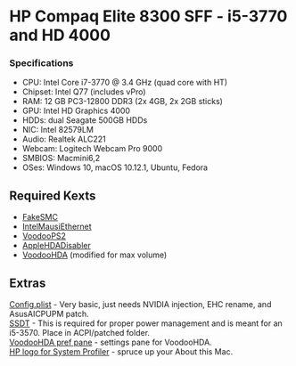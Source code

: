 # HP Compaq Elite 8300 SFF - i5-3770 and HD 4000
### Specifications
* CPU: Intel Core i7-3770 @ 3.4 GHz (quad core with HT)
* Chipset: Intel Q77 (includes vPro)
* RAM: 12 GB PC3-12800 DDR3 (2x 4GB, 2x 2GB sticks)
* GPU: Intel HD Graphics 4000
* HDDs: dual Seagate 500GB HDDs
* NIC: Intel 82579LM
* Audio: Realtek ALC221
* Webcam: Logitech Webcam Pro 9000
* SMBIOS: Macmini6,2
* OSes: Windows 10, macOS 10.12.1, Ubuntu, Fedora

## Required Kexts
* [FakeSMC](https://github.com/RehabMan/OS-X-FakeSMC-kozlek)
* [IntelMausiEthernet](https://bitbucket.org/RehabMan/os-x-intel-network)
* [VoodooPS2](https://github.com/RehabMan/OS-X-Voodoo-PS2-Controller)
* [AppleHDADisabler](https://github.com/Goldfish64/Hackintosh/raw/master/HPCompaqElite8300-i7-HD4000/AppleHDADisabler.kext.zip)
* [VoodooHDA](https://github.com/Goldfish64/Hackintosh/raw/master/HPCompaqElite8300-i7-HD4000/VoodooHDA.kext.zip) (modified for max volume)

## Extras
[Config.plist](https://github.com/Goldfish64/Hackintosh/blob/master/HPCompaqElite8300-i7-HD4000/config.plist) - Very basic, just needs NVIDIA injection, EHC rename, and AsusAICPUPM patch.  
[SSDT](https://github.com/Goldfish64/Hackintosh/raw/master/HPCompaqElite8300-i7-HD4000/SSDT.aml) - This is required for proper power management and is meant for an i5-3570. Place in ACPI/patched folder.  
[VoodooHDA pref pane](https://github.com/Goldfish64/Hackintosh/raw/master/HPCompaqElite8300-i7-HD4000/VoodooHDA.prefPane.zip) - settings pane for VoodooHDA.  
[HP logo for System Profiler](https://github.com/Goldfish64/Hackintosh/raw/master/HPCompaqElite8300-i7-HD4000/SystemLogo.tiff) - spruce up your About this Mac.
